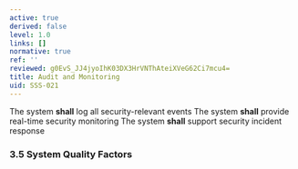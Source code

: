 ```yaml
---
active: true
derived: false
level: 1.0
links: []
normative: true
ref: ''
reviewed: g0EvS_JJ4jyoIhK03DX3HrVNThAteiXVeG62Ci7mcu4=
title: Audit and Monitoring
uid: SSS-021
---
```


The system **shall** log all security-relevant events
The system **shall** provide real-time security monitoring
The system **shall** support security incident response

### 3.5 System Quality Factors